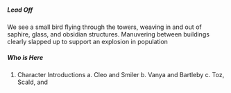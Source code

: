 ##### Lead Off
We see a small bird flying through the towers, weaving in and out of saphire, glass, and obsidian structures. Manuvering between buildings clearly slapped up to support an explosion in population


##### Who is Here
1. Character Introductions
	a. Cleo and Smiler
	b. Vanya and Bartleby
	c. Toz, Scald, and 
	